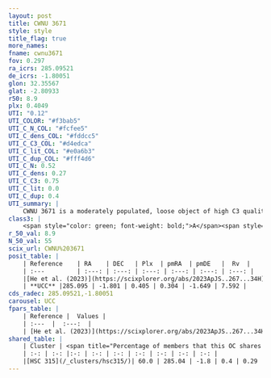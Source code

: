 ```yaml
---
layout: post
title: CWNU 3671
style: style
title_flag: true
more_names: 
fname: cwnu3671
fov: 0.297
ra_icrs: 285.09521
de_icrs: -1.80051
glon: 32.35567
glat: -2.80933
r50: 8.9
plx: 0.4049
UTI: "0.12"
UTI_COLOR: "#f3bab5"
UTI_C_N_COL: "#fcfee5"
UTI_C_dens_COL: "#fddcc5"
UTI_C_C3_COL: "#d4edca"
UTI_C_lit_COL: "#e0a6b3"
UTI_C_dup_COL: "#fff4d6"
UTI_C_N: 0.52
UTI_C_dens: 0.27
UTI_C_C3: 0.75
UTI_C_lit: 0.0
UTI_C_dup: 0.4
UTI_summary: |
    CWNU 3671 is a moderately populated, loose object of high C3 quality. It was recently reported in the literature.<br><br><span style="color: #99180f; font-weight: bold;">Warning: </span>This is possibly a duplicated object, which shares a significant percentage of members with at least one previously reported entry.
class3: |
    <span style="color: green; font-weight: bold;">A</span><span style="color: #FFC300; font-weight: bold;">B</span>
r_50_val: 8.9
N_50_val: 55
scix_url: CWNU%203671
posit_table: |
    | Reference    | RA    | DEC   | Plx  | pmRA  | pmDE   |  Rv  |
    | :---         | :---: | :---: | :---: | :---: | :---: | :---: |
    |[He et al. (2023)](https://scixplorer.org/abs/2023ApJS..267...34H) | 285.043 | -1.772 | 0.404 | 0.285 | -1.655 | 8.63 |
    | **UCC** |285.095 | -1.801 | 0.405 | 0.304 | -1.649 | 7.592 | 
cds_radec: 285.09521,-1.80051
carousel: UCC
fpars_table: |
    | Reference |  Values |
    | :---  |  :---:  |
    | [He et al. (2023)](https://scixplorer.org/abs/2023ApJS..267...34H) | `A0=2.95, m-M=11.8, logA=8.2` |
shared_table: |
    | Cluster | <span title="Percentage of members that this OC shares with the ones listed">%</span>   | RA   | DEC   | Plx   | pmRA  | pmDE  | Rv | UTI |
    | :-: | :-: |:-: | :-: | :-: | :-: | :-: | :-: | :-: |
    |[HSC 315](/_clusters/hsc315/)| 60.0 | 285.04 | -1.8 | 0.4 | 0.29 | -1.64 | 7.58 |0.39 |
---
```


